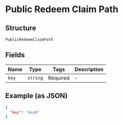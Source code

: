 
# Public Redeem Claim Path

## Structure

`PublicRedeemClaimPath`

## Fields

| Name | Type | Tags | Description |
|  --- | --- | --- | --- |
| `key` | `string` | Required | - |

## Example (as JSON)

```json
{
  "key": "key0"
}
```

